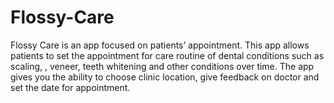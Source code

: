 # Flossy-Care
 Flossy Care is an app focused on patients’ appointment. This app allows patients to set the appointment for care routine of dental conditions such as scaling, , veneer, teeth whitening and other conditions over time. The app gives you the ability to choose clinic location, give feedback on doctor and set the date for appointment.

